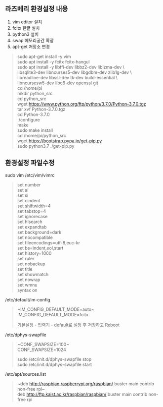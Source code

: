 **라즈베리 환경설정 내용**
-
1. vim editor 설치  
2. fcitx 한글 설치  
3. python3 설치  
4. swap 메모리공간 확장  
5. apt-get 저장소 변경  



>sudo apt-get install -y vim  
>sudo apt install -y fcitx fcitx-hangul  
>sudo apt install -y libffi-dev libbz2-dev liblzma-dev \  
>libsqlite3-dev libncurses5-dev libgdbm-dev zlib1g-dev \  
>libreadline-dev libssl-dev tk-dev build-essential \  
>libncursesw5-dev libc6-dev openssl git  
>cd /home/pi  
>mkdir python_src  
>cd python_src  
>wget https://www.python.org/ftp/python/3.7.0/Python-3.7.0.tgz  
>tar xvf Python-3.7.0.tgz  
>cd Python-3.7.0  
>./configure  
>make  
>sudo make install  
>cd /home/pi/python_src  
>wget https://bootstrap.pypa.io/get-pip.py  
>sudo python3.7 ./get-pip.py  


  
  

**환경설정 파일수정**
-
sudo vim /etc/vim/vimrc  

>set number  
>set ai  
>set si  
>set cindent  
>set shiftwidth=4  
>set tabstop=4  
>set ignorecase  
>set hlsearch  
>set expandtab  
>set background=dark  
>set nocompatible  
>set fileencodings=utf-8,euc-kr  
>set bs=indent,eol,start  
>set history=1000  
>set ruler  
>set nobackup  
>set title  
>set showmatch  
>set nowrap  
>set wmnu  
>syntax on  

/etc/default/im-config

>~IM_CONFIG_DEFAULT_MODE=auto~  
>IM_CONFIG_DEFAULT_MODE=fcitx  
>
>기본설정 - 입력기 - default로 설정 후 저장하고 Reboot  

/etc/dphys-swapfile  
>~CONF_SWAPSIZE=100~  
>CONF_SWAPSIZE=1024  
>  
>sudo /etc/init.d/dphys-swapfile stop  
>sudo /etc/init.d/dphys-swapfile start  
  
/etc/apt/sources.list
>~deb http://raspbian.raspberrypi.org/raspbian/ buster main contrib non-free rpi~  
>deb http://ftp.kaist.ac.kr/raspbian/raspbian/ buster main contrib non-free rpi  





